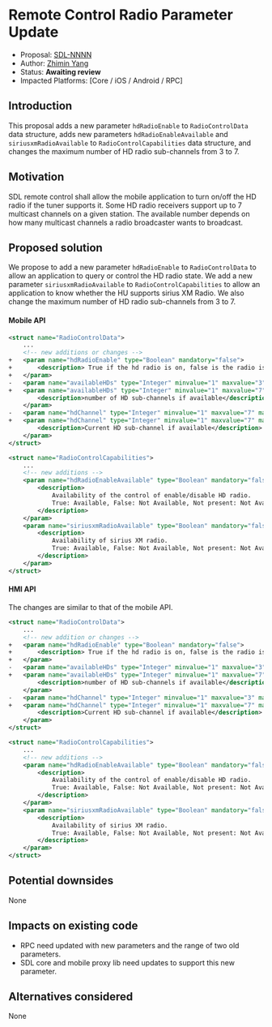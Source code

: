 # Remote Control Radio Parameter Update

* Proposal: [SDL-NNNN](NNNN-rc-radio-parameter-update.md)
* Author: [Zhimin Yang](https://github.com/smartdevicelink/yang1070)
* Status: **Awaiting review**
* Impacted Platforms: [Core / iOS / Android / RPC]

## Introduction

This proposal adds a new parameter `hdRadioEnable` to `RadioControlData` data structure, adds new parameters `hdRadioEnableAvailable` and `siriusxmRadioAvailable` to `RadioControlCapabilities` data structure, and changes the maximum number of HD radio sub-channels from 3 to 7.


## Motivation

SDL remote control shall allow the mobile application to turn on/off the HD radio if the tuner supports it.
Some HD radio receivers support up to 7 multicast channels on a given station. The available number depends on how many multicast channels a radio broadcaster wants to broadcast.


## Proposed solution

We propose to add a new parameter `hdRadioEnable` to `RadioControlData` to allow an application to query or control the HD radio state.
We add a new parameter `siriusxmRadioAvailable` to `RadioControlCapabilities` to allow an application to know whether the HU supports sirius XM Radio.
We also change the maximum number of HD radio sub-channels from 3 to 7.

#### Mobile API
```xml
<struct name="RadioControlData">
    ...
    <!-- new additions or changes -->
+   <param name="hdRadioEnable" type="Boolean" mandatory="false">
+       <description> True if the hd radio is on, false is the radio is off</description>
+   </param>
-   <param name="availableHDs" type="Integer" minvalue="1" maxvalue="3" mandatory="false">
+   <param name="availableHDs" type="Integer" minvalue="1" maxvalue="7" mandatory="false">
        <description>number of HD sub-channels if available</description>
    </param>
-   <param name="hdChannel" type="Integer" minvalue="1" maxvalue="7" mandatory="false">
+   <param name="hdChannel" type="Integer" minvalue="1" maxvalue="7" mandatory="false">
        <description>Current HD sub-channel if available</description>
    </param>
</struct>

<struct name="RadioControlCapabilities">
    ...
    <!-- new additions -->
    <param name="hdRadioEnableAvailable" type="Boolean" mandatory="false">
        <description>
            Availability of the control of enable/disable HD radio.
            True: Available, False: Not Available, Not present: Not Available.
        </description>
    </param>
    <param name="siriusxmRadioAvailable" type="Boolean" mandatory="false">
        <description>
            Availability of sirius XM radio.
            True: Available, False: Not Available, Not present: Not Available.
        </description>
    </param>
</struct>
```

#### HMI API
The changes are similar to that of the mobile API.

```xml
<struct name="RadioControlData">
    ...
    <!-- new addition or changes -->
+   <param name="hdRadioEnable" type="Boolean" mandatory="false">
+       <description> True if the hd radio is on, false is the radio is off</description>
+   </param>
-   <param name="availableHDs" type="Integer" minvalue="1" maxvalue="3" mandatory="false">
+   <param name="availableHDs" type="Integer" minvalue="1" maxvalue="7" mandatory="false">
        <description>number of HD sub-channels if available</description>
    </param>
-   <param name="hdChannel" type="Integer" minvalue="1" maxvalue="3" mandatory="false">
+   <param name="hdChannel" type="Integer" minvalue="1" maxvalue="7" mandatory="false">
        <description>Current HD sub-channel if available</description>
    </param>
</struct>

<struct name="RadioControlCapabilities">
    ...
    <!-- new additions -->
    <param name="hdRadioEnableAvailable" type="Boolean" mandatory="false">
        <description>
            Availability of the control of enable/disable HD radio.
            True: Available, False: Not Available, Not present: Not Available.
        </description>
    </param>
    <param name="siriusxmRadioAvailable" type="Boolean" mandatory="false">
        <description>
            Availability of sirius XM radio.
            True: Available, False: Not Available, Not present: Not Available.
        </description>
    </param>
</struct>
```


## Potential downsides

None

## Impacts on existing code

- RPC need updated with new parameters and the range of two old parameters.
- SDL core and mobile proxy lib need updates to support this new parameter.


## Alternatives considered

None
